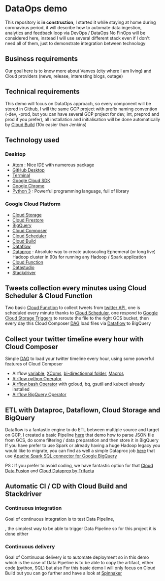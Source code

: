 # DataOps demo
This repository is **in construction**, I started it while staying at home during coronavirus period, it will describe how to automate data ingestion, analytics and feedback loop via DevOps / DataOps
No FinOps will be considered here, instead I will use several different stack even if I don't need all of them, just to demonstrate integration between technology

## Business requirements
Our goal here is to know more about Vanves (city where I am living) and Cloud providers (news, release, interesting blogs, outage)

## Technical requirements
This demo will focus on DataOps approach, so every component will be stored in [Github](https://github.com/mlanciau/DataOpsDemo), I will the same GCP project with prefix naming convention (-dev, -prod, but you can have several GCP project for dev, int, preprod and prod if you prefer), all installation and initialisation will be done automatically by [Cloud Build](https://cloud.google.com/cloud-build) (10x easier than Jenkins)

## Technology used

### Desktop
* [Atom](https://atom.io/) : Nice IDE with numerous package
* [GitHub Desktop](https://desktop.github.com/)
* [Terminal](https://en.wikipedia.org/wiki/Terminal_(macOS))
* [Google Cloud SDK](https://cloud.google.com/sdk)
* [Google Chrome](https://www.google.com/chrome/)
* [Python 3](https://www.python.org/downloads/) : Powerful programming language, full of library

### Google Cloud Platform
* [Cloud Storage](https://cloud.google.com/storage)
* [Cloud Firestore](https://cloud.google.com/firestore)
* [BigQuery](https://cloud.google.com/bigquery)
* [Cloud Composer](https://cloud.google.com/composer)
* [Cloud Scheduler](https://cloud.google.com/scheduler)
* [Cloud Build](https://cloud.google.com/cloud-build)
* [Dataflow](https://cloud.google.com/dataflow)
* [Dataproc](https://cloud.google.com/dataproc) : Absolute way to create autoscaling Ephemeral (or long live) Hadoop cluster in 90s for running any Hadoop / Spark application
* [Cloud Function](https://cloud.google.com/functions)
* [Datastudio](https://datastudio.google.com/navigation/reporting)
* [Stackdriver](https://cloud.google.com/products/operations)

## Tweets collection every minutes using Cloud Scheduler & Cloud Function
Two basic [Cloud Function](https://github.com/mlanciau/DataOpsDemo/tree/master/cloud_function) to collect tweets from [twitter API](https://python-twitter.readthedocs.io/en/latest/), one is scheduled every minute thanks to [Cloud Scheduler](https://cloud.google.com/scheduler), one respond to [Google Cloud Storage Triggers](https://cloud.google.com/functions/docs/calling/storage) to reroute the file to the right GCS bucket, then every day this Cloud Composer [DAG](https://github.com/mlanciau/DataOpsDemo/blob/master/composer/twitter_google_cloud.py) load files via [Dataflow](https://github.com/mlanciau/DataOpsDemo/blob/master/dataflow/twitter-google-dataflow.py) to BigQuery

## Collect your twitter timeline every hour with Cloud Composer
Simple [DAG](https://github.com/mlanciau/DataOpsDemo/blob/master/composer/twitter_mytimeline.py) to load your twitter timeline every hour, using some powerful features of Cloud Composer
* Airflow [variable](https://cloud.google.com/composer/docs/concepts/cloud-storage), [XComs](https://airflow.apache.org/docs/stable/concepts.html#xcoms), [bi-directionnal folder](https://cloud.google.com/composer/docs/concepts/cloud-storage), [Macros](https://airflow.apache.org/docs/stable/macros.html)
* [Airflow python Operator](https://cloud.google.com/composer/docs/how-to/using/writing-dags#pythonoperator)
* [Airflow bash Operator](https://cloud.google.com/composer/docs/how-to/using/writing-dags#bashoperator) with gcloud, bq, gsutil and kubectl already installed
* [Airflow BigQuery Operator](https://airflow.apache.org/docs/stable/integration.html#bigquery)

## ETL with Dataproc, Dataflown, Cloud Storage and BigQuery
Dataflow is a fantastic engine to do ETL between multiple source and target on GCP, I created a basic Pipeline [here](https://github.com/mlanciau/DataOpsDemo/blob/master/dataflow/twitter-google-dataflow.py) that demo how to parse JSON file from GCS, do some filtering / data preparation and then store it in BigQuery
If you have prefer to use Spark or already having a huge Hadoop legacy you would like to migrate, you can find as well a simple Dataproc job [here](https://github.com/mlanciau/DataOpsDemo/blob/master/dataproc/twitterPySparkSplitting.py) that use [Apache Spark SQL connector for Google BigQuery](https://github.com/GoogleCloudDataproc/spark-bigquery-connector)

PS : If you prefer to avoid coding, we have fantastic option for that [Cloud Data Fusion](https://cloud.google.com/data-fusion) and [Cloud Dataprep by Trifacta](https://cloud.google.com/dataprep)

## Automatic CI / CD with Cloud Build and Stackdriver

### Continuous integration
Goal of continuous integration is to test Data Pipeline,

, the simplest way to be able to trigger Data Pipeline so for this project it is done either

### Continuous delivery
Goal of Continuous delivery is to automate deployment so in this demo which is the case of Data Pipeline is to be able to copy the artifact, either code (python, SQL) but also
For this basic demo I will only focus on Cloud Build but you can go further and have a look at [Spinnaker](https://cloud.google.com/solutions/continuous-delivery-spinnaker-kubernetes-engine)
